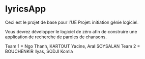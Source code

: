 # lyricsApp

Ceci est le projet de base pour l'UE Projet: initiation génie logiciel.

Vous devrez développer le logiciel de zéro afin de construire 
une application de recherche de paroles de chansons.

Team 1 = Ngo Thanh, KARTOUT Yacine, Aral SOYSALAN
Team 2 = BOUCHENKIR Ilyas, SODJI Komla
